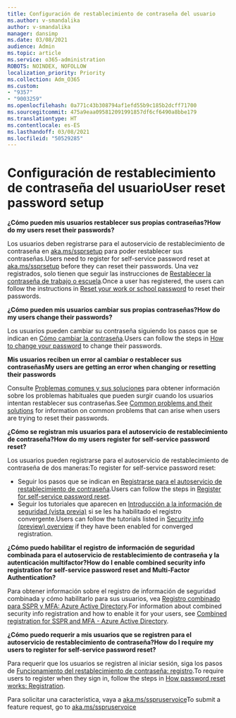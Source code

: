 ```yaml
---
title: Configuración de restablecimiento de contraseña del usuario
ms.author: v-smandalika
author: v-smandalika
manager: dansimp
ms.date: 03/08/2021
audience: Admin
ms.topic: article
ms.service: o365-administration
ROBOTS: NOINDEX, NOFOLLOW
localization_priority: Priority
ms.collection: Adm_O365
ms.custom:
- "9357"
- "9003259"
ms.openlocfilehash: 0a771c43b308794af1efd55b9c185b2dcff71700
ms.sourcegitcommit: 475a9eaa095812091991857df6cf6490a8bbe179
ms.translationtype: HT
ms.contentlocale: es-ES
ms.lasthandoff: 03/08/2021
ms.locfileid: "50529285"
---
```

# <a name="user-reset-password-setup"></a><span data-ttu-id="6ade4-102">Configuración de restablecimiento de contraseña del usuario</span><span class="sxs-lookup"><span data-stu-id="6ade4-102">User reset password setup</span></span>

<span data-ttu-id="6ade4-103">**¿Cómo pueden mis usuarios restablecer sus propias contraseñas?**</span><span class="sxs-lookup"><span data-stu-id="6ade4-103">**How do my users reset their passwords?**</span></span>

<span data-ttu-id="6ade4-104">Los usuarios deben registrarse para el autoservicio de restablecimiento de contraseña en [aka.ms/ssprsetup](https://mysignins.microsoft.com/security-info) para poder restablecer sus contraseñas.</span><span class="sxs-lookup"><span data-stu-id="6ade4-104">Users need to register for self-service password reset at [aka.ms/ssprsetup](https://mysignins.microsoft.com/security-info) before they can reset their passwords.</span></span> <span data-ttu-id="6ade4-105">Una vez registrados, solo tienen que seguir las instrucciones de [Restablecer la contraseña de trabajo o escuela](https://docs.microsoft.com/azure/active-directory/user-help/active-directory-passwords-update-your-own-password).</span><span class="sxs-lookup"><span data-stu-id="6ade4-105">Once a user has registered, the users can follow the instructions in [Reset your work or school password](https://docs.microsoft.com/azure/active-directory/user-help/active-directory-passwords-update-your-own-password) to reset their passwords.</span></span>

<span data-ttu-id="6ade4-106">**¿Cómo pueden mis usuarios cambiar sus propias contraseñas?**</span><span class="sxs-lookup"><span data-stu-id="6ade4-106">**How do my users change their passwords?**</span></span>

<span data-ttu-id="6ade4-107">Los usuarios pueden cambiar su contraseña siguiendo los pasos que se indican en [Cómo cambiar la contraseña](https://docs.microsoft.com/azure/active-directory/user-help/active-directory-passwords-update-your-own-password).</span><span class="sxs-lookup"><span data-stu-id="6ade4-107">Users can follow the steps in [How to change your password](https://docs.microsoft.com/azure/active-directory/user-help/active-directory-passwords-update-your-own-password) to change their passwords.</span></span>

<span data-ttu-id="6ade4-108">**Mis usuarios reciben un error al cambiar o restablecer sus contraseñas**</span><span class="sxs-lookup"><span data-stu-id="6ade4-108">**My users are getting an error when changing or resetting their passwords**</span></span>

<span data-ttu-id="6ade4-109">Consulte [Problemas comunes y sus soluciones](https://docs.microsoft.com/azure/active-directory/user-help/active-directory-passwords-update-your-own-password) para obtener información sobre los problemas habituales que pueden surgir cuando los usuarios intentan restablecer sus contraseñas.</span><span class="sxs-lookup"><span data-stu-id="6ade4-109">See [Common problems and their solutions](https://docs.microsoft.com/azure/active-directory/user-help/active-directory-passwords-update-your-own-password) for information on common problems that can arise when users are trying to reset their passwords.</span></span>

<span data-ttu-id="6ade4-110">**¿Cómo se registran mis usuarios para el autoservicio de restablecimiento de contraseña?**</span><span class="sxs-lookup"><span data-stu-id="6ade4-110">**How do my users register for self-service password reset?**</span></span>

<span data-ttu-id="6ade4-111">Los usuarios pueden registrarse para el autoservicio de restablecimiento de contraseña de dos maneras:</span><span class="sxs-lookup"><span data-stu-id="6ade4-111">To register for self-service password reset:</span></span>

- <span data-ttu-id="6ade4-112">Seguir los pasos que se indican en [Registrarse para el autoservicio de restablecimiento de contraseña](https://docs.microsoft.com/azure/active-directory/user-help/active-directory-passwords-reset-register).</span><span class="sxs-lookup"><span data-stu-id="6ade4-112">Users can follow the steps in [Register for self-service password reset](https://docs.microsoft.com/azure/active-directory/user-help/active-directory-passwords-reset-register).</span></span>
- <span data-ttu-id="6ade4-113">Seguir los tutoriales que aparecen en [Introducción a la información de seguridad (vista previa)](https://docs.microsoft.com/azure/active-directory/user-help/security-info-setup-signin) si se les ha habilitado el registro convergente.</span><span class="sxs-lookup"><span data-stu-id="6ade4-113">Users can follow the tutorials listed in [Security info (preview) overview](https://docs.microsoft.com/azure/active-directory/user-help/security-info-setup-signin) if they have been enabled for converged registration.</span></span>

<span data-ttu-id="6ade4-114">**¿Cómo puedo habilitar el registro de información de seguridad combinada para el autoservicio de restablecimiento de contraseña y la autenticación multifactor?**</span><span class="sxs-lookup"><span data-stu-id="6ade4-114">**How do I enable combined security info registration for self-service password reset and Multi-Factor Authentication?**</span></span>

<span data-ttu-id="6ade4-115">Para obtener información sobre el registro de información de seguridad combinada y cómo habilitarlo para sus usuarios, vea [Registro combinado para SSPR y MFA: Azure Active Directory](https://docs.microsoft.com/azure/active-directory/authentication/concept-registration-mfa-sspr-combined).</span><span class="sxs-lookup"><span data-stu-id="6ade4-115">For information about combined security info registration and how to enable it for your users, see [Combined registration for SSPR and MFA - Azure Active Directory](https://docs.microsoft.com/azure/active-directory/authentication/concept-registration-mfa-sspr-combined).</span></span>

<span data-ttu-id="6ade4-116">**¿Cómo puedo requerir a mis usuarios que se registren para el autoservicio de restablecimiento de contraseña?**</span><span class="sxs-lookup"><span data-stu-id="6ade4-116">**How do I require my users to register for self-service password reset?**</span></span>

<span data-ttu-id="6ade4-117">Para requerir que los usuarios se registren al iniciar sesión, siga los pasos de [Funcionamiento del restablecimiento de contraseña: registro](https://docs.microsoft.com/azure/active-directory/authentication/concept-sspr-howitworks).</span><span class="sxs-lookup"><span data-stu-id="6ade4-117">To require users to register when they sign in, follow the steps in [How password reset works: Registration](https://docs.microsoft.com/azure/active-directory/authentication/concept-sspr-howitworks).</span></span>

<span data-ttu-id="6ade4-118">Para solicitar una característica, vaya a [aka.ms/sspruservoice](https://feedback.azure.com/forums/169401-azure-active-directory/category/166251-self-service-password-reset)</span><span class="sxs-lookup"><span data-stu-id="6ade4-118">To submit a feature request, go to [aka.ms/sspruservoice](https://feedback.azure.com/forums/169401-azure-active-directory/category/166251-self-service-password-reset)</span></span>



 













